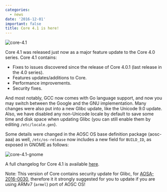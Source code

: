 ```yaml
---
categories:
  - news
date: '2016-12-01'
important: false
title: Core 4.1 is here!
---
```



![core-4.1](/assets/news/core-4.1.jpg)

Core 4.1 was released just now as a major feature update to the Core 4.0 series. Core 4.1 contains:

- Fixes to issues discovered since the release of Core 4.0.1 (last release in the 4.0 series).
- Features updates/additions to Core.
- Performance improvements.
- Security fixes.

And most notably, GCC now comes with Go language support, and now you may switch between the Google and the GNU implementation. Many changes were also put into a new Glibc update, like the Unicode 9.0 update. Also, we have disabled any non-Unicode locale by default to save some time and disk space when updating Glibc (you can still enable them by editing `/etc/locale.gen`).

Some details were changed in the AOSC OS base definition package (aosc-aaa) as well, `/etc/os-release` now includes a new field for `BUILD_ID`, as exposed in GNOME as follows:

![core-4.1-gnome](/assets/news/core-4.1-gnome.png)

A full changelog for Core 4.1 is available [here](https://github.com/AOSC-Dev/aosc-os-core/releases/tag/v4.1.0-2).

Note: This version of Core contains security update for Glibc, for [AOSA-2016-0030](https://aosc.io/news/aosa-2016-0030-update-glibc-to-2.24-2), therefore it it strongly suggested for you to update if you are using ARMv7 (`armel`) port of AOSC OS!
